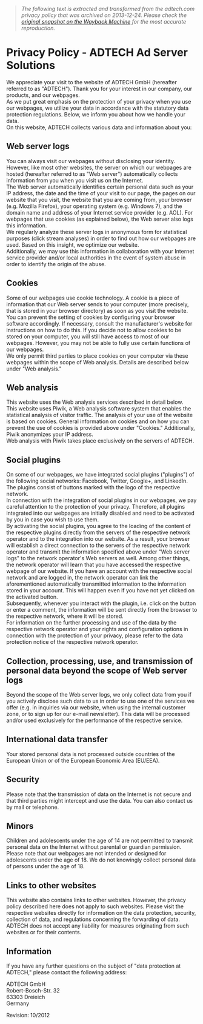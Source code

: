 > *The following text is extracted and transformed from the adtech.com privacy policy that was archived on 2013-12-24. Please check the [original snapshot on the Wayback Machine](https://web.archive.org/web/20131224100624id_/http%3A//www.adtech.com/en/bottomnavigation/privacy-policy.html) for the most accurate reproduction.*

# Privacy Policy - ADTECH Ad Server Solutions

We appreciate your visit to the website of ADTECH GmbH (hereafter referred to as "ADTECH"). Thank you for your interest in our company, our products, and our webpages.  
As we put great emphasis on the protection of your privacy when you use our webpages, we utilize your data in accordance with the statutory data protection regulations. Below, we inform you about how we handle your data.  
On this website, ADTECH collects various data and information about you: 

## Web server logs

You can always visit our webpages without disclosing your identity. However, like most other websites, the server on which our webpages are hosted (hereafter referred to as "Web server") automatically collects information from you when you visit us on the Internet.  
The Web server automatically identifies certain personal data such as your IP address, the date and the time of your visit to our page, the pages on our website that you visit, the website that you are coming from, your browser (e.g. Mozilla Firefox), your operating system (e.g. Windows 7), and the domain name and address of your Internet service provider (e.g. AOL). For webpages that use cookies (as explained below), the Web server also logs this information.  
We regularly analyze these server logs in anonymous form for statistical purposes (click stream analyses) in order to find out how our webpages are used. Based on this insight, we optimize our website.  
Additionally, we may use this information in collaboration with your Internet service provider and/or local authorities in the event of system abuse in order to identify the origin of the abuse. 

## Cookies

Some of our webpages use cookie technology. A cookie is a piece of information that our Web server sends to your computer (more precisely, that is stored in your browser directory) as soon as you visit the website.  
You can prevent the setting of cookies by configuring your browser software accordingly. If necessary, consult the manufacturer's website for instructions on how to do this. If you decide not to allow cookies to be stored on your computer, you will still have access to most of our webpages. However, you may not be able to fully use certain functions of our webpages.  
We only permit third parties to place cookies on your computer via these webpages within the scope of Web analysis. Details are described below under "Web analysis." 

## Web analysis

This website uses the Web analysis services described in detail below.  
This website uses Piwik, a Web analysis software system that enables the statistical analysis of visitor traffic. The analysis of your use of the website is based on cookies. General information on cookies and on how you can prevent the use of cookies is provided above under "Cookies." Additionally, Piwik anonymizes your IP address.  
Web analysis with Piwik takes place exclusively on the servers of ADTECH. 

## Social plugins

On some of our webpages, we have integrated social plugins ("plugins") of the following social networks: Facebook, Twitter, Google+, and LinkedIn. The plugins consist of buttons marked with the logo of the respective network.  
In connection with the integration of social plugins in our webpages, we pay careful attention to the protection of your privacy. Therefore, all plugins integrated into our webpages are initially disabled and need to be activated by you in case you wish to use them.  
By activating the social plugins, you agree to the loading of the content of the respective plugins directly from the servers of the respective network operator and to the integration into our website. As a result, your browser will establish a direct connection to the servers of the respective network operator and transmit the information specified above under "Web server logs" to the network operator's Web servers as well. Among other things, the network operator will learn that you have accessed the respective webpage of our website. If you have an account with the respective social network and are logged in, the network operator can link the aforementioned automatically transmitted information to the information stored in your account. This will happen even if you have not yet clicked on the activated button.  
Subsequently, whenever you interact with the plugin, i.e. click on the button or enter a comment, the information will be sent directly from the browser to the respective network, where it will be stored.  
For information on the further processing and use of the data by the respective network operator and your rights and configuration options in connection with the protection of your privacy, please refer to the data protection notice of the respective network operator. 

## Collection, processing, use, and transmission of personal data beyond the scope of Web server logs

Beyond the scope of the Web server logs, we only collect data from you if you actively disclose such data to us in order to use one of the services we offer (e.g. in inquiries via our website, when using the internal customer zone, or to sign up for our e-mail newsletter). This data will be processed and/or used exclusively for the performance of the respective service. 

## International data transfer

Your stored personal data is not processed outside countries of the European Union or of the European Economic Area (EU/EEA). 

## Security

Please note that the transmission of data on the Internet is not secure and that third parties might intercept and use the data. You can also contact us by mail or telephone. 

## Minors

Children and adolescents under the age of 14 are not permitted to transmit personal data on the Internet without parental or guardian permission. Please note that our webpages are not intended or designed for adolescents under the age of 18. We do not knowingly collect personal data of persons under the age of 18. 

## Links to other websites

This website also contains links to other websites. However, the privacy policy described here does not apply to such websites. Please visit the respective websites directly for information on the data protection, security, collection of data, and regulations concerning the forwarding of data. ADTECH does not accept any liability for measures originating from such websites or for their contents. 

## Information

If you have any further questions on the subject of "data protection at ADTECH," please contact the following address:

ADTECH GmbH  
Robert-Bosch-Str. 32  
63303 Dreieich  
Germany

Revision: 10/2012
